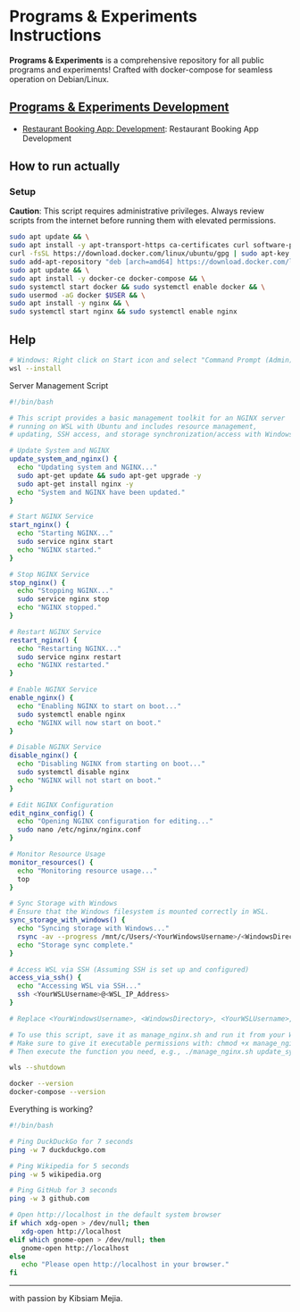 # Programs & Experiments Instructions

**Programs & Experiments** is a comprehensive repository for all public programs and experiments! Crafted with docker-compose for seamless operation on Debian/Linux.

## [Programs & Experiments Development](https://kibsaimmejia.github.io/Programs)

- [Restaurant Booking App: Development](https://kibsaimmejia.github.io/Programs/RestaurantBooking): Restaurant Booking App Development

## How to run actually

### Setup

**Caution**: This script requires administrative privileges. Always review scripts from the internet before running them with elevated permissions.

``` bash
sudo apt update && \
sudo apt install -y apt-transport-https ca-certificates curl software-properties-common && \
curl -fsSL https://download.docker.com/linux/ubuntu/gpg | sudo apt-key add - && \
sudo add-apt-repository "deb [arch=amd64] https://download.docker.com/linux/ubuntu $(lsb_release -cs) stable" && \
sudo apt update && \
sudo apt install -y docker-ce docker-compose && \
sudo systemctl start docker && sudo systemctl enable docker && \
sudo usermod -aG docker $USER && \
sudo apt install -y nginx && \
sudo systemctl start nginx && sudo systemctl enable nginx
```

## Help

``` bash
# Windows: Right click on Start icon and select "Command Prompt (Admin)"
wsl --install
```
Server Management Script
``` bash
#!/bin/bash

# This script provides a basic management toolkit for an NGINX server
# running on WSL with Ubuntu and includes resource management,
# updating, SSH access, and storage synchronization/access with Windows.

# Update System and NGINX
update_system_and_nginx() {
  echo "Updating system and NGINX..."
  sudo apt-get update && sudo apt-get upgrade -y
  sudo apt-get install nginx -y
  echo "System and NGINX have been updated."
}

# Start NGINX Service
start_nginx() {
  echo "Starting NGINX..."
  sudo service nginx start
  echo "NGINX started."
}

# Stop NGINX Service
stop_nginx() {
  echo "Stopping NGINX..."
  sudo service nginx stop
  echo "NGINX stopped."
}

# Restart NGINX Service
restart_nginx() {
  echo "Restarting NGINX..."
  sudo service nginx restart
  echo "NGINX restarted."
}

# Enable NGINX Service
enable_nginx() {
  echo "Enabling NGINX to start on boot..."
  sudo systemctl enable nginx
  echo "NGINX will now start on boot."
}

# Disable NGINX Service
disable_nginx() {
  echo "Disabling NGINX from starting on boot..."
  sudo systemctl disable nginx
  echo "NGINX will not start on boot."
}

# Edit NGINX Configuration
edit_nginx_config() {
  echo "Opening NGINX configuration for editing..."
  sudo nano /etc/nginx/nginx.conf
}

# Monitor Resource Usage
monitor_resources() {
  echo "Monitoring resource usage..."
  top
}

# Sync Storage with Windows
# Ensure that the Windows filesystem is mounted correctly in WSL.
sync_storage_with_windows() {
  echo "Syncing storage with Windows..."
  rsync -av --progress /mnt/c/Users/<YourWindowsUsername>/<WindowsDirectory> /home/<YourWSLUsername>/<TargetDirectory>
  echo "Storage sync complete."
}

# Access WSL via SSH (Assuming SSH is set up and configured)
access_via_ssh() {
  echo "Accessing WSL via SSH..."
  ssh <YourWSLUsername>@<WSL_IP_Address>
}

# Replace <YourWindowsUsername>, <WindowsDirectory>, <YourWSLUsername>, <TargetDirectory>, and <WSL_IP_Address> with your specific details.

# To use this script, save it as manage_nginx.sh and run it from your WSL terminal.
# Make sure to give it executable permissions with: chmod +x manage_nginx.sh
# Then execute the function you need, e.g., ./manage_nginx.sh update_system_and_nginx

```
``` bash
wls --shutdown
```
``` bash
docker --version
docker-compose --version
```
Everything is working?
``` bash
#!/bin/bash

# Ping DuckDuckGo for 7 seconds
ping -w 7 duckduckgo.com

# Ping Wikipedia for 5 seconds
ping -w 5 wikipedia.org

# Ping GitHub for 3 seconds
ping -w 3 github.com

# Open http://localhost in the default system browser
if which xdg-open > /dev/null; then
   xdg-open http://localhost
elif which gnome-open > /dev/null; then
   gnome-open http://localhost
else
   echo "Please open http://localhost in your browser."
fi
```
---

with passion by Kibsiam Mejia.
